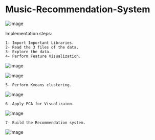 # Music-Recommendation-System

![image](https://user-images.githubusercontent.com/54502733/209407255-d575005d-85ed-451c-9739-7153d4148d45.png)

Implementation steps:
    
    1- Import Important Libraries.
    2- Read the 3 files of the data.
    3- Explore the data.
    4- Perform Feature Visualization.
    
![image](https://user-images.githubusercontent.com/54502733/209407546-668e0655-aec1-49f7-b6ca-2931e4cf31a1.png)

![image](https://user-images.githubusercontent.com/54502733/209407568-7e0f877f-7177-477b-9c8c-1c92073b5aac.png)


    5- Perform Kmeans clustering.
    
 ![image](https://user-images.githubusercontent.com/54502733/209407694-73efe8d1-e19b-49d5-b770-4b5e0c9e66b5.png)

    6- Apply PCA for Visualizaion.
    
![image](https://user-images.githubusercontent.com/54502733/209407763-c56a8eb2-bb95-4629-9b1c-64a541ed8f71.png)


    7- Build the Recommendation system.
    
![image](https://user-images.githubusercontent.com/54502733/209407814-203e1a37-7dd3-4375-b70a-0ece305bc2d1.png)


    
   
